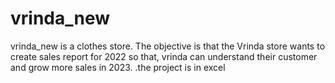 # vrinda_new
vrinda_new is a clothes store. The objective is that the Vrinda store wants to create sales report for 2022 so that, vrinda can understand  their customer and grow more sales in 2023. .the project is in excel 
